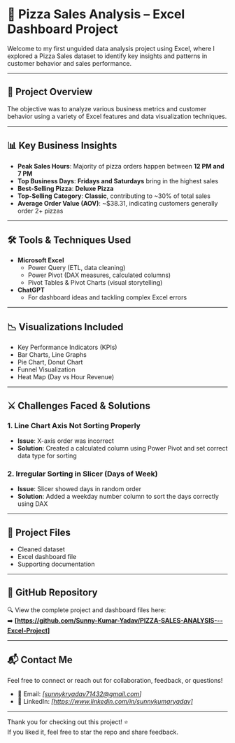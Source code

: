 # 🍕 Pizza Sales Analysis – Excel Dashboard Project

Welcome to my first unguided data analysis project using Excel, where I explored a Pizza Sales dataset to identify key insights and patterns in customer behavior and sales performance.

---

## 📌 Project Overview

The objective was to analyze various business metrics and customer behavior using a variety of Excel features and data visualization techniques.

---

## 📊 Key Business Insights

- **Peak Sales Hours**: Majority of pizza orders happen between **12 PM and 7 PM**
- **Top Business Days**: **Fridays and Saturdays** bring in the highest sales
- **Best-Selling Pizza**: **Deluxe Pizza**
- **Top-Selling Category**: **Classic**, contributing to ~30% of total sales
- **Average Order Value (AOV)**: ~$38.31, indicating customers generally order 2+ pizzas

---

## 🛠 Tools & Techniques Used

- **Microsoft Excel**
  - Power Query (ETL, data cleaning)
  - Power Pivot (DAX measures, calculated columns)
  - Pivot Tables & Pivot Charts (visual storytelling)
- **ChatGPT**
  - For dashboard ideas and tackling complex Excel errors

---

## 📉 Visualizations Included

- Key Performance Indicators (KPIs)
- Bar Charts, Line Graphs
- Pie Chart, Donut Chart
- Funnel Visualization
- Heat Map (Day vs Hour Revenue)

---

## ⚔️ Challenges Faced & Solutions

### 1. Line Chart Axis Not Sorting Properly
- **Issue**: X-axis order was incorrect
- **Solution**: Created a calculated column using Power Pivot and set correct data type for sorting

### 2. Irregular Sorting in Slicer (Days of Week)
- **Issue**: Slicer showed days in random order
- **Solution**: Added a weekday number column to sort the days correctly using DAX

---

## 📁 Project Files

- Cleaned dataset
- Excel dashboard file
- Supporting documentation

---

## 🔗 GitHub Repository

🔍 View the complete project and dashboard files here:  
➡️ **[https://github.com/Sunny-Kumar-Yadav/PIZZA-SALES-ANALYSIS---Excel-Project]**

---

## 📬 Contact Me

Feel free to connect or reach out for collaboration, feedback, or questions!

- 📧 Email: _[sunnykryadav71432@gmail.com]_
- 🔗 LinkedIn: _[https://www.linkedin.com/in/sunnykumaryadav]_

---

Thank you for checking out this project! ⭐️  
If you liked it, feel free to star the repo and share feedback.
